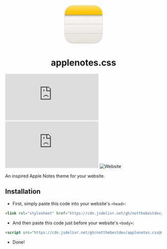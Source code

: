 <div align="center" width="100%">
    <img src="Icon.png" width="128" alt="" />
</div>

<div align="center" width="100%">
   <h1>applenotes.css</h1>
</div>

![Github Created At](https://img.shields.io/github/created-at/notthebestdev/applenotes.css)
![GitHub last commit](https://img.shields.io/github/last-commit/notthebestdev/applenotes.css)
![Website](https://img.shields.io/website?url=https%3A%2F%2Fnotthebestdev.github.io%2Fapplenotes.css)

An inspired Apple Notes theme for your website.

## Installation
- First, simply paste this code into your website's `<head>`:
```html
<link rel="stylesheet" href="https://cdn.jsdelivr.net/gh/notthebestdev/applenotes.css@main/applenotes.css">
```
- And then paste this code just before your website's `<body>`:
```html
<script src="https://cdn.jsdelivr.net/gh/notthebestdev/applenotes.css@main/applenotes.js"></script>
```
- Done!
